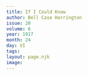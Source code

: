 ```yaml
---
title: If I Could Know
author: Bell Case Harrington
issue: 20
volume: 6
year: 1917
month: 24
day: VI
tags:
layout: page.njk
image:
---
```

